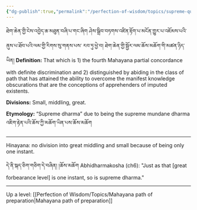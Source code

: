 ```yaml
---
{"dg-publish":true,"permalink":"/perfection-of-wisdom/topics/supreme-qualities/"}
---
```


ཐེག་ཆེན་གྱི་ངེས་འབྱེད་ཆ་མཐུན་བཞི་པ་གང་ཞིག ཤེས་སྒྲིབ་བཏགས་འཛིན་རྟོག་པ་མངོན་གྱུར་པ་འཇོམས་པའི་ནུས་པ་ཐོབ་པའི་ལམ་གྱི་རིགས་སུ་གནས་པས་
རབ་ཏུ་ཕྱེ་བ། ཐེག་ཆེན་གྱི་སྦྱོར་ལམ་ཆོས་མཆོག་གི་མཚན་ཉིད་ཡིན།
**Definition:** That which is 1) the fourth Mahayana partial concordance with definite discrimination and 2) distinguished by abiding in the class of path that has attained the ability to overcome the manifest knowledge obscurations that are the conceptions of apprehenders of imputed existents.

**Divisions:** Small, middling, great.

**Etymology:** “Supreme dharma” due to being the supreme mundane dharma 
འཇིག་རྟེན་པའི་ཆོས་ཀྱི་མཆོག་ཡིན་པས་ཆོས་མཆོག

---
Hinayana: no division into great middling and small because of being only one instant.

དེ་ནི་སྐད་ཅིག་གཅིག་དེ་བཞིན། །ཆོས་མཆོག
Abhidharmakosha (ch6): "Just as that [great forbearance level] is one instant, so is supreme dharma."

---
Up a level: [[Perfection of Wisdom/Topics/Mahayana path of preparation\|Mahayana path of preparation]]